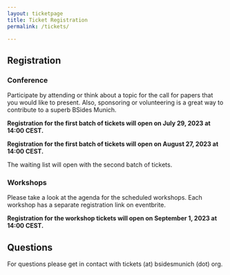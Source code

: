 ```yaml
---
layout: ticketpage
title: Ticket Registration
permalink: /tickets/

---
```


## Registration

### Conference

Participate by attending or think about a topic for the call for papers that you would like to present.
Also, sponsoring or volunteering is a great way to contribute to a superb BSides Munich.

**Registration for the first batch of tickets will open on July 29, 2023 at 14:00 CEST.**

**Registration for the first batch of tickets will open on August 27, 2023 at 14:00 CEST.**

The waiting list will open with the second batch of tickets.

### Workshops

Please take a look at the agenda for the scheduled workshops.
Each workshop has a separate registration link on eventbrite.

**Registration for the workshop tickets will open on September 1, 2023 at 14:00 CEST.**

## Questions

For questions please get in contact with tickets (at) bsidesmunich (dot) org.
 